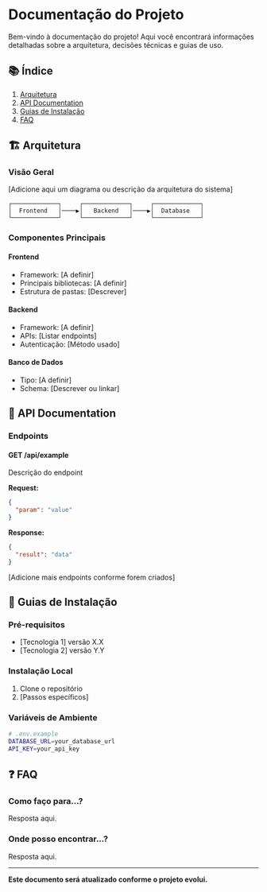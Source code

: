 # Documentação do Projeto

Bem-vindo à documentação do projeto! Aqui você encontrará informações detalhadas sobre a arquitetura, decisões técnicas e guias de uso.

## 📚 Índice

1. [Arquitetura](#arquitetura)
2. [API Documentation](#api-documentation)
3. [Guias de Instalação](#guias-de-instalação)
4. [FAQ](#faq)

## 🏗️ Arquitetura

### Visão Geral

[Adicione aqui um diagrama ou descrição da arquitetura do sistema]

```
┌─────────────┐     ┌─────────────┐     ┌─────────────┐
│  Frontend   │────▶│   Backend   │────▶│  Database   │
└─────────────┘     └─────────────┘     └─────────────┘
```

### Componentes Principais

#### Frontend
- Framework: [A definir]
- Principais bibliotecas: [A definir]
- Estrutura de pastas: [Descrever]

#### Backend
- Framework: [A definir]
- APIs: [Listar endpoints]
- Autenticação: [Método usado]

#### Banco de Dados
- Tipo: [A definir]
- Schema: [Descrever ou linkar]

## 📡 API Documentation

### Endpoints

#### GET /api/example
Descrição do endpoint

**Request:**
```json
{
  "param": "value"
}
```

**Response:**
```json
{
  "result": "data"
}
```

[Adicione mais endpoints conforme forem criados]

## 🔧 Guias de Instalação

### Pré-requisitos

- [Tecnologia 1] versão X.X
- [Tecnologia 2] versão Y.Y

### Instalação Local

1. Clone o repositório
2. [Passos específicos]

### Variáveis de Ambiente

```bash
# .env.example
DATABASE_URL=your_database_url
API_KEY=your_api_key
```

## ❓ FAQ

### Como faço para...?

Resposta aqui.

### Onde posso encontrar...?

Resposta aqui.

---

**Este documento será atualizado conforme o projeto evolui.**
